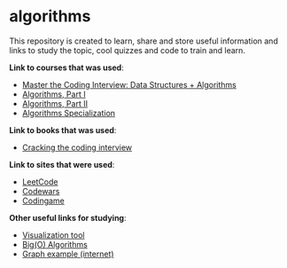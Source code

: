 # algorithms
This repository is created to learn, share and store useful information and links to study the topic, cool quizzes and code to train and learn.

**Link to courses that was used**:
- [Master the Coding Interview: Data Structures + Algorithms](https://www.udemy.com/course/master-the-coding-interview-data-structures-algorithms/
  )
- [Algorithms, Part I](https://www.coursera.org/learn/algorithms-part1)
- [Algorithms, Part II](https://www.coursera.org/learn/algorithms-part2)
- [Algorithms Specialization](https://www.coursera.org/specializations/algorithms?)

**Link to books that was used**:
- [Cracking the coding interview ](https://www.amazon.com/Cracking-Coding-Interview-Programming-Questions/dp/0984782850)

**Link to sites that were used**:
- [LeetCode](https://leetcode.com/)
- [Codewars](https://www.codewars.com/dashboard)
- [Codingame](https://www.codingame.com/)

**Other useful links for studying**:
- [Visualization tool](https://visualgo.net/en/bst)
- [Big(O) Algorithms](https://www.bigocheatsheet.com/)
- [Graph example (internet)](https://internet-map.net/)